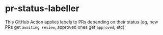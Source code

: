 # pr-status-labeller
This GitHub Action applies labels to PRs depending on their status (eg, new PRs get `awaiting review`, approved ones get `approved`, etc)
